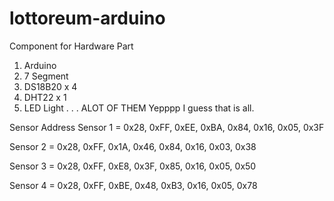 # lottoreum-arduino

Component for Hardware Part
1) Arduino
2) 7 Segment
3) DS18B20 x 4
4) DHT22 x 1
5) LED Light . . .  ALOT OF THEM
Yepppp I guess that is all.


Sensor Address
Sensor 1 = 0x28, 0xFF, 0xEE, 0xBA, 0x84, 0x16, 0x05, 0x3F

Sensor 2 = 0x28, 0xFF, 0x1A, 0x46, 0x84, 0x16, 0x03, 0x38

Sensor 3 = 0x28, 0xFF, 0xE8, 0x3F, 0x85, 0x16, 0x05, 0x50

Sensor 4 = 0x28, 0xFF, 0xBE, 0x48, 0xB3, 0x16, 0x05, 0x78

